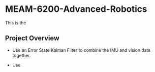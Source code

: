 # MEAM-6200-Advanced-Robotics

This is the 

## Project Overview

* Use an Error State Kalman Filter to combine the IMU and vision data together.

* Use 